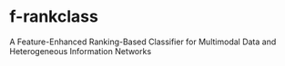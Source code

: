 # f-rankclass
A Feature-Enhanced Ranking-Based Classifier for Multimodal Data and Heterogeneous Information Networks
